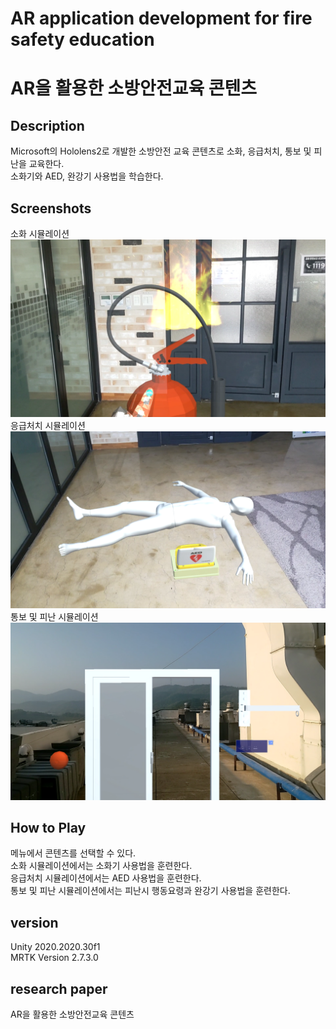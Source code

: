 # AR application development for fire safety education
# AR을 활용한 소방안전교육 콘텐츠

## Description  
Microsoft의 Hololens2로 개발한 소방안전 교육 콘텐츠로 소화, 응급처치, 통보 및 피난을 교육한다.  
소화기와 AED, 완강기 사용법을 학습한다.  

## Screenshots
소화 시뮬레이션
<img src="./screenshots/FireExtinguisher.png">
응급처치 시뮬레이션
<img src="./screenshots/FirstAid.png">
통보 및 피난 시뮬레이션
<img src="./screenshots/Notification&Evacuation.png">

## How to Play
메뉴에서 콘텐츠를 선택할 수 있다.  
소화 시뮬레이션에서는 소화기 사용법을 훈련한다.  
응급처치 시뮬레이션에서는 AED 사용법을 훈련한다.  
통보 및 피난 시뮬레이션에서는 피난시 행동요령과 완강기 사용법을 훈련한다.  

## version
Unity 2020.2020.30f1  
MRTK Version 2.7.3.0  

## research paper
AR을 활용한 소방안전교육 콘텐츠 